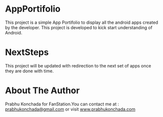 # AppPortifolio
This project is a simple App Portifolio to display all the android apps created by the developer. This project is developed to kick start understanding of Android.

# NextSteps
This project will be updated with redirection to the next set of apps once they are done with time.

# About The Author 
 Prabhu Konchada for FanStation.You can contact me at : prabhukonchada@gmail.com or visit www.prabhukonchada.com
 
